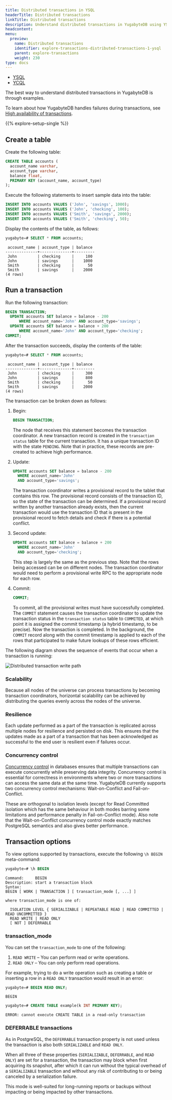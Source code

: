 ```yaml
---
title: Distributed transactions in YSQL
headerTitle: Distributed transactions
linkTitle: Distributed transactions
description: Understand distributed transactions in YugabyteDB using YSQL.
headcontent:
menu:
  preview:
    name: Distributed transactions
    identifier: explore-transactions-distributed-transactions-1-ysql
    parent: explore-transactions
    weight: 230
type: docs
---
```


<ul class="nav nav-tabs-alt nav-tabs-yb">

  <li >
    <a href="../distributed-transactions-ysql/" class="nav-link active">
      <i class="icon-postgres" aria-hidden="true"></i>
      YSQL
    </a>
  </li>

  <li >
    <a href="../distributed-transactions-ycql/" class="nav-link">
      <i class="icon-cassandra" aria-hidden="true"></i>
      YCQL
    </a>
  </li>

</ul>

The best way to understand distributed transactions in YugabyteDB is through examples.

To learn about how YugabyteDB handles failures during transactions, see [High availability of transactions](../../fault-tolerance/transaction-availability/).

{{% explore-setup-single %}}

## Create a table

Create the following table:

```sql
CREATE TABLE accounts (
  account_name varchar,
  account_type varchar,
  balance float,
  PRIMARY KEY (account_name, account_type)
);
```

Execute the following statements to insert sample data into the table:

```sql
INSERT INTO accounts VALUES ('John', 'savings', 1000);
INSERT INTO accounts VALUES ('John', 'checking', 100);
INSERT INTO accounts VALUES ('Smith', 'savings', 2000);
INSERT INTO accounts VALUES ('Smith', 'checking', 50);
```

Display the contents of the table, as follows:

```sql
yugabyte=# SELECT * FROM accounts;
```

```output
 account_name | account_type | balance
--------------+--------------+---------
 John         | checking     |     100
 John         | savings      |    1000
 Smith        | checking     |      50
 Smith        | savings      |    2000
(4 rows)
```

## Run a transaction

Run the following transaction:

```sql
BEGIN TRANSACTION;
  UPDATE accounts SET balance = balance - 200
      WHERE account_name='John' AND account_type='savings';
  UPDATE accounts SET balance = balance + 200
      WHERE account_name='John' AND account_type='checking';
COMMIT;
```

After the transaction succeeds, display the contents of the table:

```sql
yugabyte=# SELECT * FROM accounts;
```

```output
 account_name | account_type | balance
--------------+--------------+---------
 John         | checking     |     300
 John         | savings      |     800
 Smith        | checking     |      50
 Smith        | savings      |    2000
(4 rows)
```

The transaction can be broken down as follows:

1. Begin:

    ```sql
    BEGIN TRANSACTION;
    ```

    The node that receives this statement becomes the transaction coordinator. A new transaction record is created in the `transaction status` table for the current transaction. It has a unique transaction ID with the state `PENDING`. Note that in practice, these records are pre-created to achieve high performance.

1. Update:

    ```sql
    UPDATE accounts SET balance = balance - 200
      WHERE account_name='John'
      AND account_type='savings';
    ```

    The transaction coordinator writes a provisional record to the tablet that contains this row. The provisional record consists of the transaction ID, so the state of the transaction can be determined. If a provisional record written by another transaction already exists, then the current transaction would use the transaction ID that is present in the provisional record to fetch details and check if there is a potential conflict.

1. Second update:

    ```sql
    UPDATE accounts SET balance = balance + 200
      WHERE account_name='John'
      AND account_type='checking';
    ```

    This step is largely the same as the previous step. Note that the rows being accessed can be on different nodes. The transaction coordinator would need to perform a provisional write RPC to the appropriate node for each row.

1. Commit:

    ```sql
    COMMIT;
    ```

    To commit, all the provisional writes must have successfully completed. The `COMMIT` statement causes the transaction coordinator to update the transaction status in the `transaction status` table to `COMMITED`, at which point it is assigned the commit timestamp (a hybrid timestamp, to be precise). Now the transaction is completed. In the background, the `COMMIT` record along with the commit timestamp is applied to each of the rows that participated to make future lookups of these rows efficient.

The following diagram shows the sequence of events that occur when a transaction is running:

![Distributed transaction write path](/images/architecture/txn/distributed_txn_write_path.svg)

### Scalability

Because all nodes of the universe can process transactions by becoming transaction coordinators, horizontal scalability can be achieved by distributing the queries evenly across the nodes of the universe.

### Resilience

Each update performed as a part of the transaction is replicated across multiple nodes for resilience and persisted on disk. This ensures that the updates made as a part of a transaction that has been acknowledged as successful to the end user is resilient even if failures occur.

### Concurrency control

[Concurrency control](../../../architecture/transactions/concurrency-control/) in databases ensures that multiple transactions can execute concurrently while preserving data integrity. Concurrency control is essential for correctness in environments where two or more transactions can access the same data at the same time. YugabyteDB currently supports two concurrency control mechanisms: Wait-on-Conflict and Fail-on-Conflict.

These are orthogonal to isolation levels (except for Read Committed isolation which has the same behaviour in both modes barring some limitations and performance penalty in Fail-on-Conflict mode). Also note that the Wait-on-Conflict concurrency control mode exactly matches PostgreSQL semantics and also gives better performance.

## Transaction options

To view options supported by transactions, execute the following `\h BEGIN` meta-command:

```sql
yugabyte=# \h BEGIN
```

```output
Command:     BEGIN
Description: start a transaction block
Syntax:
BEGIN [ WORK | TRANSACTION ] [ transaction_mode [, ...] ]

where transaction_mode is one of:

  ISOLATION LEVEL { SERIALIZABLE | REPEATABLE READ | READ COMMITTED | READ UNCOMMITTED }
  READ WRITE | READ ONLY
  [ NOT ] DEFERRABLE
```

### transaction_mode

You can set the `transaction_mode` to one of the following:

1. `READ WRITE` – You can perform read or write operations.
2. `READ ONLY` – You can only perform read operations.

For example, trying to do a write operation such as creating a table or inserting a row in a `READ ONLY` transaction would result in an error:

```sql
yugabyte=# BEGIN READ ONLY;
```

```output
BEGIN
```

```sql
yugabyte=# CREATE TABLE example(k INT PRIMARY KEY);
```

```output
ERROR: cannot execute CREATE TABLE in a read-only transaction
```

### DEFERRABLE transactions

As in PostgreSQL, the `DEFERRABLE` transaction property is not used unless the transaction is also both `SERIALIZABLE` and `READ ONLY`.

When all three of these properties (`SERIALIZABLE`, `DEFERRABLE`, and `READ ONLY`) are set for a transaction, the transaction may block when first acquiring its snapshot, after which it can run without the typical overhead of a `SERIALIZABLE` transaction and without any risk of contributing to or being canceled by a serialization failure.

This mode is well-suited for long-running reports or backups without impacting or being impacted by other transactions.